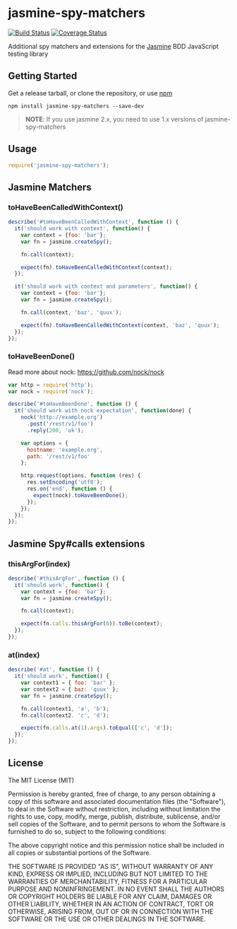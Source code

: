 # jasmine-spy-matchers

[![Build Status](https://travis-ci.org/killmenot/jasmine-spy-matchers.svg?branch=master)](https://travis-ci.org/killmenot/jasmine-spy-matchers) [![Coverage Status](https://coveralls.io/repos/github/killmenot/jasmine-spy-matchers/badge.svg?branch=master)](https://coveralls.io/github/killmenot/jasmine-spy-matchers?branch=master)

Additional spy matchers and extensions for the [Jasmine][] BDD JavaScript testing library

## Getting Started

Get a release tarball, or clone the repository, or use [npm][]

```
npm install jasmine-spy-matchers --save-dev
```

> **NOTE**: If you use jasmine 2.x, you need to use 1.x versions of jasmine-spy-matchers


## Usage

```js
require('jasmine-spy-matchers');
```


## Jasmine Matchers

### toHaveBeenCalledWithContext()

```js
describe('#toHaveBeenCalledWithContext', function () {
  it('should work with context', function() {
    var context = {foo: 'bar'};
    var fn = jasmine.createSpy();

    fn.call(context);

    expect(fn).toHaveBeenCalledWithContext(context);
  });

  it('should work with context and parameters', function() {
    var context = {foo: 'bar'};
    var fn = jasmine.createSpy();

    fn.call(context, 'baz', 'quux');

    expect(fn).toHaveBeenCalledWithContext(context, 'baz', 'quux');
  });
});
```

### toHaveBeenDone()

Read more about nock: https://github.com/nock/nock
```js
var http = require('http');
var nock = require('nock');

describe('#toHaveBeenDone', function () {
  it('should work with nock expectation', function(done) {
    nock('http://example.org')
      .post('/rest/v1/foo')
      .reply(200, 'ok');

    var options = {
      hostname: 'example.org',
      path: '/rest/v1/foo'
    };

    http.request(options, function (res) {
      res.setEncoding('utf8');
      res.on('end', function () {
        expect(nock).toHaveBeenDone();
      });
    });
  });
});
```


## Jasmine Spy#calls extensions

### thisArgFor(index)

```js
describe('#thisArgFor', function () {
  it('should work', function() {
    var context = {foo: 'bar'};
    var fn = jasmine.createSpy();

    fn.call(context);

    expect(fn.calls.thisArgFor(0)).toBe(context);
  });
});
```

### at(index)

```js
describe('#at', function () {
  it('should work', function() {
    var context1 = { foo: 'bar' };
    var context2 = { baz: 'quux' };
    var fn = jasmine.createSpy();

    fn.call(context1, 'a', 'b');
    fn.call(context2. 'c', 'd');

    expect(fn.calls.at(1).args).toEqual(['c', 'd']);
  });
});
```


## License

The MIT License (MIT)

Permission is hereby granted, free of charge, to any person obtaining a copy
of this software and associated documentation files (the "Software"), to deal
in the Software without restriction, including without limitation the rights
to use, copy, modify, merge, publish, distribute, sublicense, and/or sell
copies of the Software, and to permit persons to whom the Software is
furnished to do so, subject to the following conditions:

The above copyright notice and this permission notice shall be included in all
copies or substantial portions of the Software.

THE SOFTWARE IS PROVIDED "AS IS", WITHOUT WARRANTY OF ANY KIND, EXPRESS OR
IMPLIED, INCLUDING BUT NOT LIMITED TO THE WARRANTIES OF MERCHANTABILITY,
FITNESS FOR A PARTICULAR PURPOSE AND NONINFRINGEMENT. IN NO EVENT SHALL THE
AUTHORS OR COPYRIGHT HOLDERS BE LIABLE FOR ANY CLAIM, DAMAGES OR OTHER
LIABILITY, WHETHER IN AN ACTION OF CONTRACT, TORT OR OTHERWISE, ARISING FROM,
OUT OF OR IN CONNECTION WITH THE SOFTWARE OR THE USE OR OTHER DEALINGS IN THE
SOFTWARE.

 [Jasmine]: <http://jasmine.github.io/> "Jasmine — Behavior-Driven JavaScript"
 [npm]: <https://github.com/npm/npm> "npm — A package manager for JavaScript"